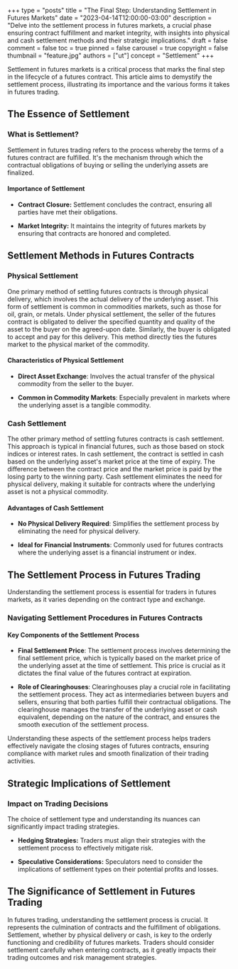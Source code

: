 +++
type = "posts"
title = "The Final Step: Understanding Settlement in Futures Markets"
date = "2023-04-14T12:00:00-03:00"
description = "Delve into the settlement process in futures markets, a crucial phase ensuring contract fulfillment and market integrity, with insights into physical and cash settlement methods and their strategic implications." 
draft = false
comment = false
toc = true
pinned = false
carousel = true
copyright = false
thumbnail = "feature.jpg"
authors = ["ut"]
concept = "Settlement"
+++

Settlement in futures markets is a critical process that marks the final
step in the lifecycle of a futures contract. This article aims to
demystify the settlement process, illustrating its importance and the
various forms it takes in futures trading.

## The Essence of Settlement

### What is Settlement?

Settlement in futures trading refers to the process whereby the terms of
a futures contract are fulfilled. It's the mechanism through which the
contractual obligations of buying or selling the underlying assets are
finalized.

#### Importance of Settlement

-   **Contract Closure:** Settlement concludes the contract, ensuring
    all parties have met their obligations.

-   **Market Integrity:** It maintains the integrity of futures markets
    by ensuring that contracts are honored and completed.

## Settlement Methods in Futures Contracts

### Physical Settlement

One primary method of settling futures contracts is through physical
delivery, which involves the actual delivery of the underlying asset.
This form of settlement is common in commodities markets, such as those
for oil, grain, or metals. Under physical settlement, the seller of the
futures contract is obligated to deliver the specified quantity and
quality of the asset to the buyer on the agreed-upon date. Similarly,
the buyer is obligated to accept and pay for this delivery. This method
directly ties the futures market to the physical market of the
commodity.

#### Characteristics of Physical Settlement

-   **Direct Asset Exchange**: Involves the actual transfer of the
    physical commodity from the seller to the buyer.

-   **Common in Commodity Markets**: Especially prevalent in markets
    where the underlying asset is a tangible commodity.

### Cash Settlement

The other primary method of settling futures contracts is cash
settlement. This approach is typical in financial futures, such as those
based on stock indices or interest rates. In cash settlement, the
contract is settled in cash based on the underlying asset's market price
at the time of expiry. The difference between the contract price and the
market price is paid by the losing party to the winning party. Cash
settlement eliminates the need for physical delivery, making it suitable
for contracts where the underlying asset is not a physical commodity.

#### Advantages of Cash Settlement

-   **No Physical Delivery Required**: Simplifies the settlement process
    by eliminating the need for physical delivery.

-   **Ideal for Financial Instruments**: Commonly used for futures
    contracts where the underlying asset is a financial instrument or
    index.

## The Settlement Process in Futures Trading

Understanding the settlement process is essential for traders in futures
markets, as it varies depending on the contract type and exchange.

### Navigating Settlement Procedures in Futures Contracts

#### Key Components of the Settlement Process

-   **Final Settlement Price**: The settlement process involves
    determining the final settlement price, which is typically based
    on the market price of the underlying asset at the time of
    settlement. This price is crucial as it dictates the final value
    of the futures contract at expiration.

-   **Role of Clearinghouses**: Clearinghouses play a crucial role in
    facilitating the settlement process. They act as intermediaries
    between buyers and sellers, ensuring that both parties fulfill
    their contractual obligations. The clearinghouse manages the
    transfer of the underlying asset or cash equivalent, depending on
    the nature of the contract, and ensures the smooth execution of
    the settlement process.

Understanding these aspects of the settlement process helps traders
effectively navigate the closing stages of futures contracts, ensuring
compliance with market rules and smooth finalization of their trading
activities.

## Strategic Implications of Settlement

### Impact on Trading Decisions

The choice of settlement type and understanding its nuances can
significantly impact trading strategies.

-   **Hedging Strategies:** Traders must align their strategies with the
    settlement process to effectively mitigate risk.

-   **Speculative Considerations:** Speculators need to consider the
    implications of settlement types on their potential profits and
    losses.

## The Significance of Settlement in Futures Trading

In futures trading, understanding the settlement process is crucial. It
represents the culmination of contracts and the fulfillment of
obligations. Settlement, whether by physical delivery or cash, is key to
the orderly functioning and credibility of futures markets. Traders
should consider settlement carefully when entering contracts, as it
greatly impacts their trading outcomes and risk management strategies.

